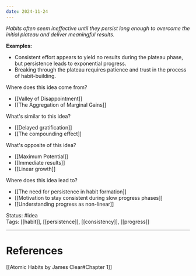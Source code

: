 ```yaml
---
date: 2024-11-24
---
```

_Habits often seem ineffective until they persist long enough to overcome the initial plateau and deliver meaningful results._

**Examples:**
- Consistent effort appears to yield no results during the plateau phase, but persistence leads to exponential progress.
- Breaking through the plateau requires patience and trust in the process of habit-building.

Where does this idea come from?  
- [[Valley of Disappointment]]
- [[The Aggregation of Marginal Gains]]

What's similar to this idea?  
- [[Delayed gratification]]
- [[The compounding effect]]

What's opposite of this idea?  
- [[Maximum Potential]]
- [[Immediate results]]
- [[Linear growth]]

Where does this idea lead to?  
- [[The need for persistence in habit formation]]
- [[Motivation to stay consistent during slow progress phases]]
- [[Understanding progress as non-linear]]


Status: #idea  
Tags: [[habit]], [[persistence]], [[consistency]], [[progress]]

---
# References
[[Atomic Habits by James Clear#Chapter 1]]
